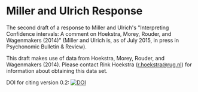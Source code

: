 # Miller and Ulrich Response
The second draft of a response to Miller and Ulrich's "Interpreting Confidence intervals: A comment on Hoekstra, Morey, Rouder, and Wagenmakers (2014)" (Miller and Ulrich is, as of July 2015, in press in Psychonomic Bulletin & Review).

This draft makes use of data from Hoekstra, Morey, Rouder, and Wagenmakers (2014). Please contact Rink Hoekstra (r.hoekstra@rug.nl) for information about obtaining this data set.

DOI for citing version 0.2: [![DOI](https://zenodo.org/badge/doi/10.5281/zenodo.30916.svg)](http://dx.doi.org/10.5281/zenodo.30916)
